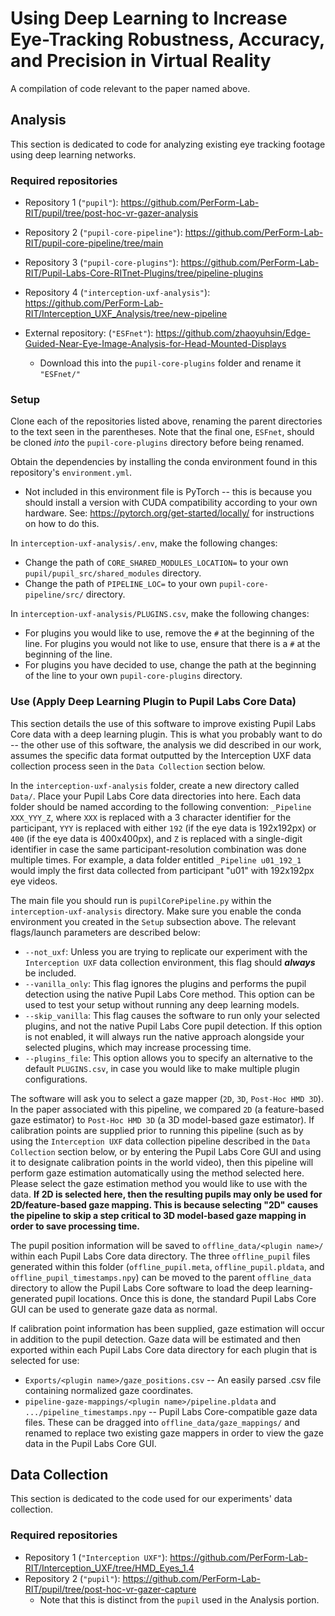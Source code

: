 # Using Deep Learning to Increase Eye-Tracking Robustness, Accuracy, and Precision in Virtual Reality
A compilation of code relevant to the paper named above.

## Analysis
This section is dedicated to code for analyzing existing eye tracking footage using deep learning networks.

### Required repositories
* Repository 1 (`"pupil"`): https://github.com/PerForm-Lab-RIT/pupil/tree/post-hoc-vr-gazer-analysis
* Repository 2 (`"pupil-core-pipeline"`): https://github.com/PerForm-Lab-RIT/pupil-core-pipeline/tree/main
* Repository 3 (`"pupil-core-plugins"`): https://github.com/PerForm-Lab-RIT/Pupil-Labs-Core-RITnet-Plugins/tree/pipeline-plugins
* Repository 4 (`"interception-uxf-analysis"`): https://github.com/PerForm-Lab-RIT/Interception_UXF_Analysis/tree/new-pipeline

* External repository: (`"ESFnet"`): https://github.com/zhaoyuhsin/Edge-Guided-Near-Eye-Image-Analysis-for-Head-Mounted-Displays
  * Download this into the `pupil-core-plugins` folder and rename it `"ESFnet/"`

### Setup
Clone each of the repositories listed above, renaming the parent directories to the text seen in the parentheses. Note that the final one, `ESFnet`, should be cloned _into_ the `pupil-core-plugins` directory before being renamed.

Obtain the dependencies by installing the conda environment found in this repository's `environment.yml`.
* Not included in this environment file is PyTorch -- this is because you should install a version with CUDA compatibility according to your own hardware. See: https://pytorch.org/get-started/locally/ for instructions on how to do this.

In `interception-uxf-analysis/.env`, make the following changes:
* Change the path of `CORE_SHARED_MODULES_LOCATION=` to your own `pupil/pupil_src/shared_modules` directory.
* Change the path of `PIPELINE_LOC=` to your own `pupil-core-pipeline/src/` directory.

In `interception-uxf-analysis/PLUGINS.csv`, make the following changes:
* For plugins you would like to use, remove the `#` at the beginning of the line. For plugins you would not like to use, ensure that there is a `#` at the beginning of the line.
* For plugins you have decided to use, change the path at the beginning of the line to your own `pupil-core-plugins` directory.

### Use (Apply Deep Learning Plugin to Pupil Labs Core Data)
This section details the use of this software to improve existing Pupil Labs Core data with a deep learning plugin. This is what you probably want to do -- the other use of this software, the analysis we did described in our work, assumes the specific data format outputted by the Interception UXF data collection process seen in the `Data Collection` section below.

In the `interception-uxf-analysis` folder, create a new directory called `Data/`. Place your Pupil Labs Core data directories into here. Each data folder should be named according to the following convention: `_Pipeline XXX_YYY_Z`, where `XXX` is replaced with a 3 character identifier for the participant, `YYY` is replaced with either `192` (if the eye data is 192x192px) or `400` (if the eye data is 400x400px), and `Z` is replaced with a single-digit identifier in case the same participant-resolution combination was done multiple times. For example, a data folder entitled `_Pipeline u01_192_1` would imply the first data collected from participant "u01" with 192x192px eye videos.

The main file you should run is `pupilCorePipeline.py` within the `interception-uxf-analysis` directory. Make sure you enable the conda environment you created in the `Setup` subsection above. The relevant flags/launch parameters are described below:
* `--not_uxf`: Unless you are trying to replicate our experiment with the `Interception UXF` data collection environment, this flag should _**always**_ be included.
* `--vanilla_only`: This flag ignores the plugins and performs the pupil detection using the native Pupil Labs Core method. This option can be used to test your setup without running any deep learning models.
* `--skip_vanilla`: This flag causes the software to run only your selected plugins, and not the native Pupil Labs Core pupil detection. If this option is not enabled, it will always run the native approach alongside your selected plugins, which may increase processing time.
* `--plugins_file`: This option allows you to specify an alternative to the default `PLUGINS.csv`, in case you would like to make multiple plugin configurations.

The software will ask you to select a gaze mapper (`2D`, `3D`, `Post-Hoc HMD 3D`). In the paper associated with this pipeline, we compared `2D` (a feature-based gaze estimator) to `Post-Hoc HMD 3D` (a 3D model-based gaze estimator). If calibration points are supplied prior to running this pipeline (such as by using the `Interception UXF` data collection pipeline described in the `Data Collection` section below, or by entering the Pupil Labs Core GUI and using it to designate calibration points in the world video), then this pipeline will perform gaze estimation automatically using the method selected here. Please select the gaze estimation method you would like to use with the data. **If 2D is selected here, then the resulting pupils may only be used for 2D/feature-based gaze mapping. This is because selecting "2D" causes the pipeline to skip a step critical to 3D model-based gaze mapping in order to save processing time.**

The pupil position information will be saved to `offline_data/<plugin name>/` within each Pupil Labs Core data directory. The three `offline_pupil` files generated within this folder (`offline_pupil.meta`, `offline_pupil.pldata`, and `offline_pupil_timestamps.npy`) can be moved to the parent `offline_data` directory to allow the Pupil Labs Core software to load the deep learning-generated pupil locations. Once this is done, the standard Pupil Labs Core GUI can be used to generate gaze data as normal.

If calibration point information has been supplied, gaze estimation will occur in addition to the pupil detection. Gaze data will be estimated and then exported within each Pupil Labs Core data directory for each plugin that is selected for use:
* `Exports/<plugin name>/gaze_positions.csv` -- An easily parsed .csv file containing normalized gaze coordinates.
* `pipeline-gaze-mappings/<plugin name>/pipeline.pldata` and `.../pipeline_timestamps.npy` -- Pupil Labs Core-compatible gaze data files. These can be dragged into `offline_data/gaze_mappings/` and renamed to replace two existing gaze mappers in order to view the gaze data in the Pupil Labs Core GUI.

## Data Collection
This section is dedicated to the code used for our experiments' data collection.

### Required repositories
* Repository 1 (`"Interception UXF"`): https://github.com/PerForm-Lab-RIT/Interception_UXF/tree/HMD_Eyes_1.4
* Repository 2 (`"pupil"`): https://github.com/PerForm-Lab-RIT/pupil/tree/post-hoc-vr-gazer-capture
  * Note that this is distinct from the `pupil` used in the Analysis portion.
